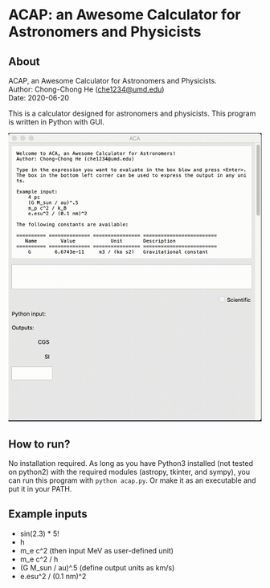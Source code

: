 # ACAP: an Awesome Calculator for Astronomers and Physicists

## About

ACAP, an Awesome Calculator for Astronomers and Physicists.  
Author: Chong-Chong He (che1234@umd.edu)  
Date: 2020-06-20

This is a calculator designed for astronomers and physicists. This
program is written in Python with GUI. 

<img src="./demo-fast.gif" width="600">

## How to run?

No installation required. As long as you have Python3 installed
(not tested on python2) with the required modules (astropy, tkinter,
and sympy), you can run this program with `python acap.py`. Or make it
as an executable and put it in your PATH.

## Example inputs

- sin(2.3) * 5!
- h
- m_e c^2  (then input MeV as user-defined unit)
- m_e c^2 / h  
- (G M_sun / au)^.5 (define output units as km/s)
- e.esu^2 / (0.1 nm)^2
